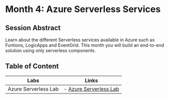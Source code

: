 # Month 4: Azure Serverless Services

## Session Abstract

Learn about the different Serverless services available in Azure such as Funtions, LogicApps and EventGrid. This month you will build an end-to-end solution using only serverless components.


## Table of Content

| Labs          | Links                            |
|-------------------|----------------------------------|
| Azure Serverless Lab     | - [Azure Serverless Lab](labs/lab_serverless/) |
